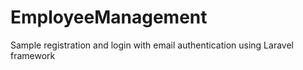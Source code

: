 # EmployeeManagement
Sample registration and login with email authentication using Laravel framework
